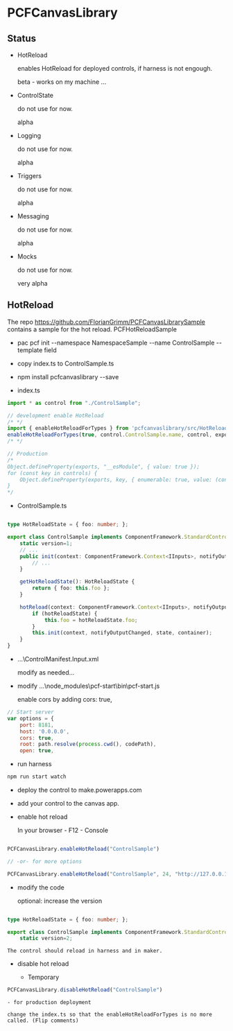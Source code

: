 # PCFCanvasLibrary


## Status 
- HotReload

    enables HotReload for deployed controls, if harness is not engough.

    beta - works on my machine ...

- ControlState

    do not use for now.    

    alpha

- Logging

    do not use for now.

    alpha 

- Triggers

    do not use for now.
    
    alpha

- Messaging

    do not use for now.

    alpha

- Mocks

    do not use for now.

    very alpha

## HotReload

The repo https://github.com/FlorianGrimm/PCFCanvasLibrarySample contains a sample for the hot reload.
 PCFHotReloadSample

- pac pcf init --namespace NamespaceSample --name ControlSample --template field
- copy index.ts to ControlSample.ts

- npm install pcfcanvaslibrary --save
  
- index.ts

```typescript
import * as control from "./ControlSample";

// development enable HotReload
/* */
import { enableHotReloadForTypes } from 'pcfcanvaslibrary/src/HotReload/index';
enableHotReloadForTypes(true, control.ControlSample.name, control, exports);
/* */

// Production
/*
Object.defineProperty(exports, "__esModule", { value: true });
for (const key in controls) {
    Object.defineProperty(exports, key, { enumerable: true, value: (controls as any)[key] });    
}
*/
```

- ControlSample.ts
```typescript

type HotReloadState = { foo: number; };

export class ControlSample implements ComponentFramework.StandardControl<IInputs, IOutputs> {
    static version=1;
    // ...
    public init(context: ComponentFramework.Context<IInputs>, notifyOutputChanged: () => void, state: ComponentFramework.Dictionary, container: HTMLDivElement) {
        // ...
    }

    getHotReloadState(): HotReloadState {
        return { foo: this.foo };
    }

    hotReload(context: ComponentFramework.Context<IInputs>, notifyOutputChanged?: () => void, state?: ComponentFramework.Dictionary, container?: HTMLDivElement, hotReloadState?: HotReloadState): void {
        if (hotReloadState) {
            this.foo = hotReloadState.foo;
        }
        this.init(context, notifyOutputChanged, state, container);
    }
}
```

- ...\ControlManifest.Input.xml

    modify as needed...



- modify ...\node_modules\pcf-start\bin\pcf-start.js

    enable cors by adding cors: true, 

```javascript
// Start server
var options = {
    port: 8181,
    host: '0.0.0.0',
    cors: true, 
    root: path.resolve(process.cwd(), codePath),
    open: true,

```

- run harness

```cmd
npm run start watch
```

- deploy the control to make.powerapps.com

- add your control to the canvas app.

- enable hot reload

    In your browser - F12 - Console
```javascript

PCFCanvasLibrary.enableHotReload("ControlSample")

// -or- for more options

PCFCanvasLibrary.enableHotReload("ControlSample", 24, "http://127.0.0.1:8181/bundle.js")

```

- modify the code

    optional: increase the version

```typescript

type HotReloadState = { foo: number; };

export class ControlSample implements ComponentFramework.StandardControl<IInputs, IOutputs> {
    static version=2;
```

    The control should reload in harness and in maker.

- disable hot reload
    
    - Temporary
```javascript
PCFCanvasLibrary.disableHotReload("ControlSample")
```
    - for production deployment
    
    change the index.ts so that the enableHotReloadForTypes is no more called. (Flip comments)
